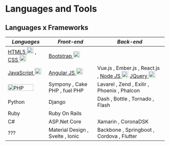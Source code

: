 # Languages and Tools 

## Languages x Frameworks

| ***Languages*** | ***Front-end*** | ***Back-end*** |
|---|---|---|
| <a href="https://www.w3.org/TR/html5/" title="HTML5"> HTML5 <img src="https://github.com/tomchen/stack-icons/blob/master/logos/html-5.svg" alt="HTML5" width="21px" height="21px"></a> , <a href="https://www.w3.org/TR/CSS/" title="CSS3"> CSS <img src="https://github.com/tomchen/stack-icons/blob/master/logos/css-3.svg" alt="CSS3" width="21px" height="21px"></a> | <a href="https://getbootstrap.com/" title="Bootstrap"> Bootstrap <img src="https://github.com/tomchen/stack-icons/blob/master/logos/bootstrap.svg" alt="Bootstrap" width="21px" height="21px"></a> | 
| <a href="https://developer.mozilla.org/en-US/docs/Web/JavaScript" title="JavaScript"> JavaScript <img src="https://github.com/tomchen/stack-icons/blob/master/logos/javascript.svg" alt="JavaScript" width="21px" height="21px"></a> | <a href="https://angular.io/" title="Angular"> Angular JS <img src="https://github.com/tomchen/stack-icons/blob/master/logos/angular-icon.svg" alt="Angular" width="21px" height="21px"></a> | Vue.js , Ember.js , React.js , <a href="https://nodejs.org/" title="Node.js"> Node JS <img src="https://github.com/tomchen/stack-icons/blob/master/logos/nodejs-icon.svg" alt="Node.js" width="21px" height="21px"></a>  <a href="https://jquery.com/" title="jQuery"> JQuery <img src="https://github.com/tomchen/stack-icons/blob/master/logos/jquery-icon.svg" alt="jQuery" width="21px" height="21px"></a> |  
| <a href="https://php.net/" title="PHP"><img src="https://github.com/tomchen/stack-icons/blob/master/logos/php.svg" alt="PHP" width="81px" height="21px"></a> | Sympony , Cake PHP , fuel PHP | Lavarel , Zend , Exilir , Phoenix , Phalcon |  
| Python | Django | Dash , Bottle , Tornado , Flash |
| Ruby | Ruby On Rails ||
| C# | ASP.Net Core | Xamarin , CoronaDSK |
| ??? | Material Design , Svelte , Ionic | Backbone , Springboot , Cordova , Flutter |

